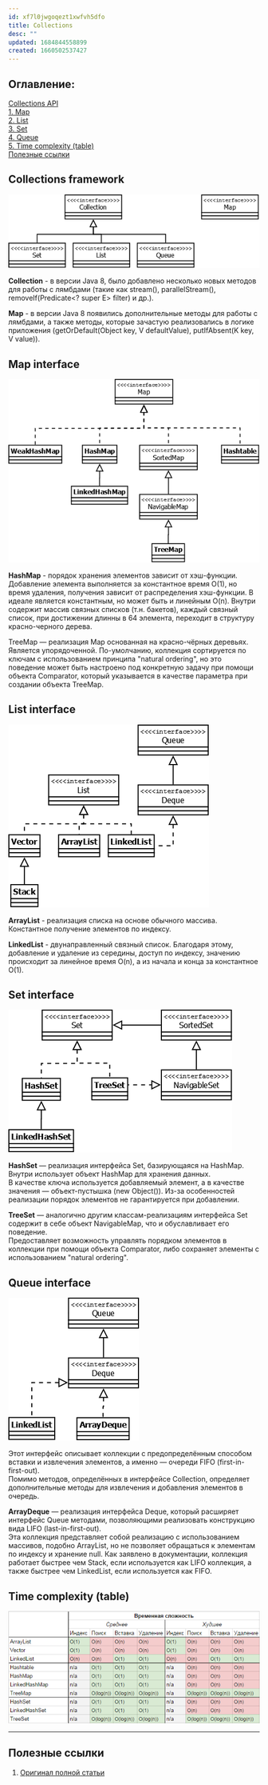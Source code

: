 ```yaml
---
id: xf7l0jwgoqezt1xwfvh5dfo
title: Collections
desc: ""
updated: 1684844558899
created: 1660502537427
---
```


## Оглавление:

[Collections API](#collections-framework)  
[1. Map](#map-interface)  
[2. List](#list-interface)  
[3. Set](#set-interface)  
[4. Queue](#queue-interface)  
[5. Time complexity (table)](#time-complexity-table)  
[Полезные ссылки](#полезные-ссылки)

## Collections framework

!["Общая схема"](assets/images/collections_framework-1.png)

**Collection** - в версии Java 8, было добавлено несколько новых методов для работы с лямбдами (такие как stream(), parallelStream(), removeIf(Predicate<? super E> filter) и др.).

**Map** - в версии Java 8 появились дополнительные методы для работы с лямбдами, а также методы, которые зачастую реализовались в логике приложения (getOrDefault(Object key, V defaultValue), putIfAbsent(K key, V value)).

## Map interface

!["Cхема Map наследников"](assets/images/collections_map_interface.png)

**HashMap** - порядок хранения элементов зависит от хэш-функции. Добавление элемента выполняется за константное время O(1), но время удаления, получения зависит от распределения хэш-функции. В идеале является константным, но может быть и линейным O(n).
Внутри содержит массив связных списков (т.н. бакетов), каждый связный список, при достижении длинны в 64 элемента, переходит в структуру красно-черного дерева.

TreeMap — реализация Map основанная на красно-чёрных деревьях. Является упорядоченной. По-умолчанию, коллекция сортируется по ключам с использованием принципа "natural ordering", но это поведение может быть настроено под конкретную задачу при помощи объекта Comparator, который указывается в качестве параметра при создании объекта TreeMap.

## List interface

!["Схема List наследников"](assets/images/collections_list_interface.png)

**ArrayList** - реализация списка на основе обычного массива. Константное получение элементов по индексу.

**LinkedList** - двунаправленный связный список. Благодаря этому, добавление и удаление из середины, доступ по индексу, значению происходит за линейное время O(n), а из начала и конца за константное O(1).

## Set interface

!["Схема Set наследников"](assets/images/collections_set_interface.png)

**HashSet** — реализация интерфейса Set, базирующаяся на HashMap. Внутри использует объект HashMap для хранения данных.  
В качестве ключа используется добавляемый элемент, а в качестве значения — объект-пустышка (new Object()). Из-за особенностей реализации порядок элементов не гарантируется при добавлении.

**TreeSet** — аналогично другим классам-реализациям интерфейса Set содержит в себе объект NavigableMap, что и обуславливает его поведение.  
Предоставляет возможность управлять порядком элементов в коллекции при помощи объекта Comparator, либо сохраняет элементы с использованием "natural ordering".

## Queue interface

!["Схема Queue наследников"](assets/images/collections_queue_interface.png)

Этот интерфейс описывает коллекции с предопределённым способом вставки и извлечения элементов, а именно — очереди FIFO (first-in-first-out).  
Помимо методов, определённых в интерфейсе Collection, определяет дополнительные методы для извлечения и добавления элементов в очередь.

**ArrayDeque** — реализация интерфейса Deque, который расширяет интерфейс Queue методами, позволяющими реализовать конструкцию вида LIFO (last-in-first-out).  
Эта коллекция представляет собой реализацию с использованием массивов, подобно ArrayList, но не позволяет обращаться к элементам по индексу и хранение null. Как заявлено в документации, коллекция работает быстрее чем Stack, если используется как LIFO коллекция, а также быстрее чем LinkedList, если используется как FIFO.

## Time complexity (table)

!["Временная сложность"](assets/images/collections_framework.png)

---

## Полезные ссылки

1. [Оригинал полной статьи](https://habr.com/ru/post/237043/)
